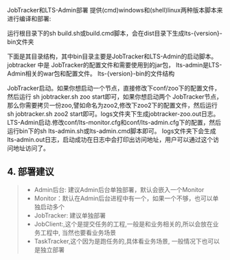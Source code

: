 JobTracker和LTS-Admin部署 提供(cmd)windows和(shell)linux两种版本脚本来进行编译和部署:

运行根目录下的sh build.sh或build.cmd脚本，会在dist目录下生成lts-{version}-bin文件夹

下面是其目录结构，其中bin目录主要是JobTracker和LTS-Admin的启动脚本。jobtracker 中是 JobTracker的配置文件和需要使用到的jar包，
lts-admin是LTS-Admin相关的war包和配置文件。 lts-{version}-bin的文件结构


JobTracker启动。如果你想启动一个节点，直接修改下conf/zoo下的配置文件，然后运行 sh jobtracker.sh zoo start即可，如果你想启动两个
JobTracker节点，那么你需要拷贝一份zoo,譬如命名为zoo2,修改下zoo2下的配置文件，然后运行sh jobtracker.sh zoo2 start即可。logs文件夹下生成jobtracker-zoo.out日志。
LTS-Admin启动.修改conf/lts-monitor.cfg和conf/lts-admin.cfg下的配置，然后运行bin下的sh lts-admin.sh或lts-admin.cmd脚本即可。
logs文件夹下会生成lts-admin.out日志，启动成功在日志中会打印出访问地址，用户可以通过这个访问地址访问了。

## 4. 部署建议

> * Admin后台: 建议Admin后台单独部署，默认会嵌入一个Monitor
> * Monitor：默认在Admin后台进程中有一个，如果一个不够，也可以单独启动多个
> * JobTracker: 建议单独部署
> * JobClient:,这个是提交任务的工程,一般是和业务相关的,所以会放在业 务工程中, 当然也要看业务场景
> * TaskTracker,这个因为是跑任务的,具体看业务场景, 一般情况下也可以是独立部署
